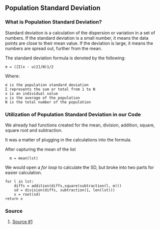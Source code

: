 ## Population Standard Deviation

### What is Population Standard Deviation?

Standard deviation is a calculation of the dispersion or variation in a set of numbers. If the standard deviation is a small number, it means the data points are close to their mean value. If the deviation is large, it means the numbers are spread out, further from the mean.

The standard deviation formula is denoted by the following:

    σ = ([Σ(x - u)2]/N)1/2

Where:

    σ is the population standard deviation
    Σ represents the sum or total from 1 to N
    x is an individual value
    u is the average of the population
    N is the total number of the population

### Utilization of Population Standard Deviation in our Code

We already had functions created for the mean, division, addition, square, square root and subtraction.

It was a matter of plugging in the calculations into the formula.

After capturing the mean of the list
    
      m = mean(lst)

We would open a *for loop* to calculate the SD, but broke into two parts for easier calculation.

    for l in lst:
        diffs = addition(diffs,square(subtraction(l, m)))
        sd = division(diffs, subtraction(1, len(lst)))
        x = root(sd)
    return x

### Source
1. [Source #1](https://www.thoughtco.com/population-standard-deviation-calculation-609522)
